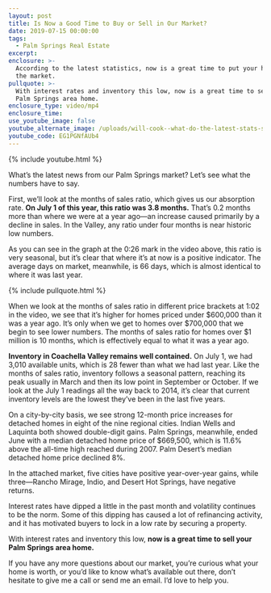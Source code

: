 ```yaml
---
layout: post
title: Is Now a Good Time to Buy or Sell in Our Market?
date: 2019-07-15 00:00:00
tags:
  - Palm Springs Real Estate
excerpt:
enclosure: >-
  According to the latest statistics, now is a great time to put your home on
  the market.
pullquote: >-
  With interest rates and inventory this low, now is a great time to sell your
  Palm Springs area home.
enclosure_type: video/mp4
enclosure_time:
use_youtube_image: false
youtube_alternate_image: /uploads/will-cook--what-do-the-latest-stats-say-about-our-market-youtube.jpg
youtube_code: EG1PGNfAUb4
---
```


{% include youtube.html %}

What’s the latest news from our Palm Springs market? Let’s see what the numbers have to say.

First, we’ll look at the months of sales ratio, which gives us our absorption rate. **On July 1 of this year, this ratio was 3.8 months.** That’s 0.2 months more than where we were at a year ago—an increase caused primarily by a decline in sales. In the Valley, any ratio under four months is near historic low numbers.&nbsp;

As you can see in the graph at the 0:26 mark in the video above, this ratio is very seasonal, but it’s clear that where it’s at now is a positive indicator. The average days on market, meanwhile, is 66 days, which is almost identical to where it was last year.&nbsp;

{% include pullquote.html %}

When we look at the months of sales ratio in different price brackets at 1:02 in the video, we see that it’s higher for homes priced under $600,000 than it was a year ago. It’s only when we get to homes over $700,000 that we begin to see lower numbers. The months of sales ratio for homes over $1 million is 10 months, which is effectively equal to what it was a year ago.&nbsp;

**Inventory in Coachella Valley remains well contained.** On July 1, we had 3,010 available units, which is 28 fewer than what we had last year. Like the months of sales ratio, inventory follows a seasonal pattern, reaching its peak usually in March and then its low point in September or October. If we look at the July 1 readings all the way back to 2014, it’s clear that current inventory levels are the lowest they’ve been in the last five years.&nbsp;

On a city-by-city basis, we see strong 12-month price increases for detached homes in eight of the nine regional cities. Indian Wells and Laquinta both showed double-digit gains. Palm Springs, meanwhile, ended June with a median detached home price of $669,500, which is 11.6% above the all-time high reached during 2007. Palm Desert’s median detached home price declined 8%.

In the attached market, five cities have positive year-over-year gains, while three—Rancho Mirage, Indio, and Desert Hot Springs, have negative returns.&nbsp;

Interest rates have dipped a little in the past month and volatility continues to be the norm. Some of this dipping has caused a lot of refinancing activity, and it has motivated buyers to lock in a low rate by securing a property.&nbsp;

With interest rates and inventory this low, **now is a great time to sell your Palm Springs area home.&nbsp;**

If you have any more questions about our market, you’re curious what your home is worth, or you’d like to know what’s available out there, don’t hesitate to give me a call or send me an email. I’d love to help you.